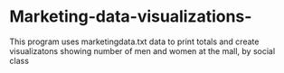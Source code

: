 # Marketing-data-visualizations-
This program uses marketingdata.txt data to print totals and create visualizatons showing number of men and women at the mall, by social class
